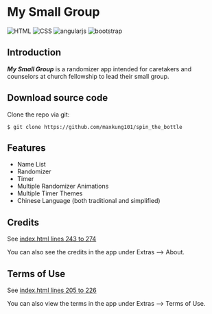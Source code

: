 # My Small Group
![HTML](https://img.shields.io/badge/HTML-5-red.svg)
![CSS](https://img.shields.io/badge/CSS-3-blue.svg)
![angularjs](https://img.shields.io/badge/angularjs-v1.5.11-yellow.svg)
![bootstrap](https://img.shields.io/badge/bootstrap-v4.0-blue.svg)

Introduction
------------
***My Small Group*** is a randomizer app intended for caretakers and counselors at church fellowship to lead their small group.

Download source code
--------------------
Clone the repo via git:
```
$ git clone https://github.com/maxkung101/spin_the_bottle
```
Features
--------
* Name List
* Randomizer
* Timer
* Multiple Randomizer Animations
* Multiple Timer Themes
* Chinese Language (both traditional and simplified)

Credits
-------
See [index.html lines 243 to 274](https://github.com/maxkung101/spin_the_bottle/blob/master/www/index.html#L243)

You can also see the credits in the app under Extras --> About.

Terms of Use
------------
See [index.html lines 205 to 226](https://github.com/maxkung101/spin_the_bottle/blob/master/www/index.html#L205)

You can also view the terms in the app under Extras --> Terms of Use.
